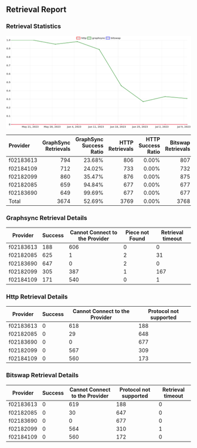 ## Retrieval Report
### Retrieval Statistics
<img src="https://raw.githubusercontent.com/data-preservation-programs/filplus-checker-assets/main/filecoin-project/filecoin-plus-large-datasets/issues/1970/1688950860419.png"/>

| Provider  | GraphSync Retrievals | GraphSync Success Ratio | HTTP Retrievals | HTTP Success Ratio | Bitswap Retrievals | Bitswap Success Ratio |
| :-------- | -------------------: | ----------------------: | --------------: | -----------------: | -----------------: | --------------------: |
| f02183613 |                  794 |                  23.68% |             806 |              0.00% |                807 |                 0.00% |
| f02184109 |                  712 |                  24.02% |             733 |              0.00% |                732 |                 0.00% |
| f02182099 |                  860 |                  35.47% |             876 |              0.00% |                875 |                 0.00% |
| f02182085 |                  659 |                  94.84% |             677 |              0.00% |                677 |                 0.00% |
| f02183690 |                  649 |                  99.69% |             677 |              0.00% |                677 |                 0.00% |
| Total     |                 3674 |                  52.69% |            3769 |              0.00% |               3768 |                 0.00% |

### Graphsync Retrieval Details
| Provider  | Success | Cannot Connect to the Provider | Piece not Found | Retrieval timeout |
| --------- | ------- | ------------------------------ | --------------- | ----------------- |
| f02183613 | 188     | 606                            | 0               | 0                 |
| f02182085 | 625     | 1                              | 2               | 31                |
| f02183690 | 647     | 0                              | 2               | 0                 |
| f02182099 | 305     | 387                            | 1               | 167               |
| f02184109 | 171     | 540                            | 0               | 1                 |

### Http Retrieval Details
| Provider  | Success | Cannot Connect to the Provider | Protocol not supported |
| --------- | ------- | ------------------------------ | ---------------------- |
| f02183613 | 0       | 618                            | 188                    |
| f02182085 | 0       | 29                             | 648                    |
| f02183690 | 0       | 0                              | 677                    |
| f02182099 | 0       | 567                            | 309                    |
| f02184109 | 0       | 560                            | 173                    |

### Bitswap Retrieval Details
| Provider  | Success | Cannot Connect to the Provider | Protocol not supported | Retrieval timeout |
| --------- | ------- | ------------------------------ | ---------------------- | ----------------- |
| f02183613 | 0       | 619                            | 188                    | 0                 |
| f02182085 | 0       | 30                             | 647                    | 0                 |
| f02183690 | 0       | 0                              | 677                    | 0                 |
| f02182099 | 0       | 564                            | 310                    | 1                 |
| f02184109 | 0       | 560                            | 172                    | 0                 |

